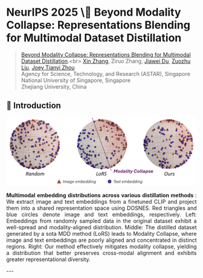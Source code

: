# NeurIPS 2025 \\🌟 Beyond Modality Collapse: Representations Blending for Multimodal Dataset Distillation
> [Beyond Modality Collapse: Representations Blending for Multimodal Dataset Distillation](https://arxiv.org/pdf/2505.14705?).<br>
> [Xin Zhang](https://zhangxin-xd.github.io/), Ziruo Zhang, [Jiawei Du](https://scholar.google.com/citations?user=WrJKEzEAAAAJ&hl=zh-CN), [Zuozhu Liu](https://person.zju.edu.cn/en/lzz), [Joey Tianyi Zhou](https://joeyzhouty.github.io/) <br>
> Agency for Science, Technology, and Research (ASTAR), Singapore <br>
> National University of Singapore, Singapore <br>
> Zhejiang University, China 
## 📖 Introduction
<p align="center">
  <img src="problem.png" alt="problem" title="problem" width="700">
</p>

<p align="justify">
  <strong> Multimodal embedding distributions across various distillation methods </strong>:
  We extract image and text embeddings from a finetuned CLIP and project them into a shared representation space using DOSNES. 
  Red triangles and blue circles denote image and text embeddings, respectively. 
  Left: Embeddings from randomly sampled data in the original dataset exhibit a well-spread and modality-aligned distribution. 
  Middle: The distilled dataset generated by a sota MDD method (LoRS) leads to Modality Collapse, where image and text embeddings are poorly aligned and concentrated in distinct regions. 
  Right: Our method effectively mitigates modality collapse, yielding a distribution that better preserves cross-modal alignment and exhibits greater representational diversity.
</p>
---

